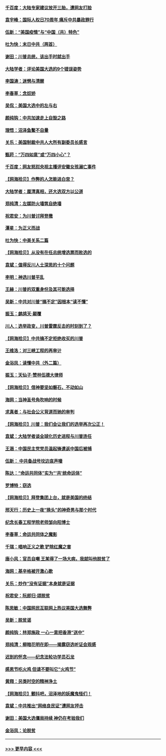 #### [千百度：大陆专家建议放开三胎，遭网友打脸](../pages/nsc993/n12614456.md?t=12121551) 
#### [袁宇峰：国际人权日70周年 痛斥中共暴政罪行](../pages/nsc993/n12611965.md?t=12121551) 
#### [伍新：“美国疫情”与“中国（共）特色”](../pages/nsc993/n12611463.md?t=12121551) 
#### [吐为快：末日中共（两首）](../pages/nsc993/n12611461.md?t=12121551) 
#### [谢田：川普总统，该出手时就出手](../pages/nsc993/n12610905.md?t=12121551) 
#### [大陆学者：评论美国大选的9个错误姿势](../pages/nsc993/n12609586.md?t=12121551) 
#### [李国涛：迷惘与清醒](../pages/nsc993/n12607532.md?t=12121551) 
#### [李春草：念奴娇](../pages/nsc993/n12607083.md?t=12121551) 
#### [吴侃：美国大选中的左与右](../pages/nsc993/n12607054.md?t=12121551) 
#### [颜纯钩：中共加速走上自毁之路](../pages/nsc993/n12606473.md?t=12121551) 
#### [理悟：沼泽鱼鳖不自量](../pages/nsc993/n12606454.md?t=12121551) 
#### [关乐：美国制裁中共人大所有副委员长感言](../pages/nsc993/n12606442.md?t=12121551) 
#### [甄莳：“万四如意”或“万四小心”？](../pages/nsc993/n12606091.md?t=12121551) 
#### [千百度：网友怒怼央视主播评安徽女孩溺亡事件](../pages/nsc993/n12605370.md?t=12121551) 
#### [【网海拾贝】作弊的人怎能进白宫？](../pages/nsc993/n12603546.md?t=12121551) 
#### [大陆学者：厘清真相，还大选双方以公道](../pages/nsc993/n12603475.md?t=12121551) 
#### [郑纯清：左媒防火墙筑自绝墙](../pages/nsc993/n12602226.md?t=12121551) 
#### [祝君安：为川普讨拜登檄](../pages/nsc993/n12602199.md?t=12121551) 
#### [潭星：为正义而战](../pages/nsc993/n12600926.md?t=12121551) 
#### [吐为快：中美关系二篇](../pages/nsc993/n12600908.md?t=12121551) 
#### [【网海拾贝】从没有在任总统增选票而败选的](../pages/nsc993/n12600435.md?t=12121551) 
#### [袁斌：值得反川人士深思的十个问题](../pages/nsc993/n12600332.md?t=12121551) 
#### [李明：神选川普平乱](../pages/nsc993/n12599751.md?t=12121551) 
#### [王赫：川普的双重身份及其可能选择](../pages/nsc993/n12599723.md?t=12121551) 
#### [吴新：中共对川普“搞不定”因根本“读不懂”](../pages/nsc993/n12599502.md?t=12121551) 
#### [振玉：鹧鸪天‧颠覆](../pages/nsc993/n12599494.md?t=12121551) 
#### [川人：选举政变，川普雷霆反击的时刻到了？](../pages/nsc993/n12599291.md?t=12121551) 
#### [【网海拾贝】中共搞不定拒绝收买的川普](../pages/nsc993/n12598955.md?t=12121551) 
#### [王维洛：对三峡工程的再审计](../pages/nsc993/n12598436.md?t=12121551) 
#### [金浴凤：读懂中共（外二篇）](../pages/nsc993/n12597943.md?t=12121551) 
#### [振玉：天仙子‧赞林伍德大律师](../pages/nsc993/n12597929.md?t=12121551) 
#### [【网海拾贝】信神要坚如磐石，不动如山](../pages/nsc993/n12597901.md?t=12121551) 
#### [海网：当神圣号角吹响的时候](../pages/nsc993/n12595891.md?t=12121551) 
#### [求真者：与社会公义背道而驰的审判](../pages/nsc993/n12595868.md?t=12121551) 
#### [【网海拾贝】川普：我们会让我们的选举再次公正！](../pages/nsc993/n12594930.md?t=12121551) 
#### [袁斌：大陆学者谈全球化历史进程与川普连任](../pages/nsc993/n12594690.md?t=12121551) 
#### [王涵：中国民主党党员温起锋遣返中国后被捕](../pages/nsc993/n12594540.md?t=12121551) 
#### [伍新： 中共备战号坟边哀声嚎](../pages/nsc993/n12593086.md?t=12121551) 
#### [陈达：“命运共同体”实为“‘共’统命运体”](../pages/nsc993/n12590865.md?t=12121551) 
#### [罗博特：窃选](../pages/nsc993/n12590619.md?t=12121551) 
#### [【网海拾贝】拜登集团上台，就是美国的终结](../pages/nsc993/n12589725.md?t=12121551) 
#### [邢天行：历史上一夜“换头”的神奇男与那个时代](../pages/nsc993/n12589424.md?t=12121551) 
#### [纪念长春工程学院老师邹向阳博士](../pages/nsc993/n12585390.md?t=12121551) 
#### [李春草：命运共同体之魔影](../pages/nsc993/n12585026.md?t=12121551) 
#### [千瑞：唱响正义之歌 铲除红魔之害](../pages/nsc993/n12585002.md?t=12121551) 
#### [唐小风：官员自嘲 王某得了一场大病，我就叫他脱贫了](../pages/nsc993/n12584981.md?t=12121551) 
#### [海网：基辛格被开激心歌](../pages/nsc993/n12584946.md?t=12121551) 
#### [关乐：炒作“没有证据”本身就是证据](../pages/nsc993/n12583146.md?t=12121551) 
#### [祝君安：阮郎归‧颂脱贫](../pages/nsc993/n12583119.md?t=12121551) 
#### [陈思敏：中国网民互联网上热议美国大选舞弊](../pages/nsc993/n12582845.md?t=12121551) 
#### [吴新：脱贫谣](../pages/nsc993/n12580839.md?t=12121551) 
#### [颜纯钩：林郑施政 一心一意把香港“送中”](../pages/nsc993/n12580805.md?t=12121551) 
#### [郑纯清：柳暗花明在即——揭露窃选听证会观感](../pages/nsc993/n12580795.md?t=12121551) 
#### [迟到的怀念——纪念法轮功学员石龙](../pages/nsc993/n12580245.md?t=12121551) 
#### [感恩节吃火鸡  但请不要叫它“火鸡节”](../pages/nsc993/n12580252.md?t=12121551) 
#### [黄翔：另类时空的精神净土](../pages/nsc993/n12578638.md?t=12121551) 
#### [【网海拾贝】颤抖吧，沼泽地的妖魔鬼怪们！](../pages/nsc993/n12578552.md?t=12121551) 
#### [袁斌：中共推出“网络良民证”遭网友抨击](../pages/nsc993/n12578511.md?t=12121551) 
#### [谢田：美国大选僵局持续 神仍在考验我们](../pages/nsc993/n12577432.md?t=12121551) 
#### [金浴凤：论脱贫](../pages/nsc993/n12576386.md?t=12121551) 

----
#### [ >>> 更早内容 <<< ](../indexes/nsc993-earlier.md)
